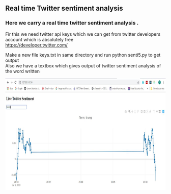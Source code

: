 ## Real time Twitter sentiment analysis

### Here we carry a real time twitter sentiment analysis .
Fir this we need twitter api keys which we can get from twitter developers account which is absolutely free  
https://developer.twitter.com/

Make a new file keys.txt in same directory and run python senti5.py to get output  
Also we have a textbox which gives output of twitter sentiment analysis of the word written

<img src="go2.JPG" width="650" height = "350" title="hover text">
